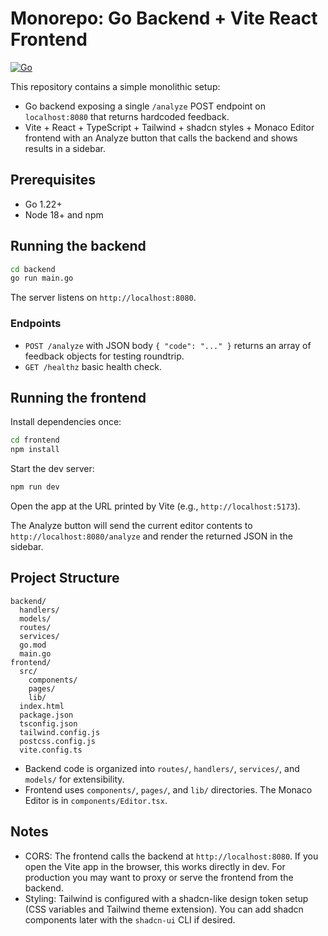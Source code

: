# Monorepo: Go Backend + Vite React Frontend

[![Go](https://github.com/TuringProblem/vcoder/actions/workflows/go.yml/badge.svg)](https://github.com/TuringProblem/vcoder/actions/workflows/go.yml)


This repository contains a simple monolithic setup:

- Go backend exposing a single `/analyze` POST endpoint on `localhost:8080` that returns hardcoded feedback.
- Vite + React + TypeScript + Tailwind + shadcn styles + Monaco Editor frontend with an Analyze button that calls the backend and shows results in a sidebar.

## Prerequisites

- Go 1.22+
- Node 18+ and npm

## Running the backend

```bash
cd backend
go run main.go
```

The server listens on `http://localhost:8080`.

### Endpoints

- `POST /analyze` with JSON body `{ "code": "..." }` returns an array of feedback objects for testing roundtrip.
- `GET /healthz` basic health check.

## Running the frontend

Install dependencies once:

```bash
cd frontend
npm install
```

Start the dev server:

```bash
npm run dev
```

Open the app at the URL printed by Vite (e.g., `http://localhost:5173`).

The Analyze button will send the current editor contents to `http://localhost:8080/analyze` and render the returned JSON in the sidebar.

## Project Structure

```
backend/
  handlers/
  models/
  routes/
  services/
  go.mod
  main.go
frontend/
  src/
    components/
    pages/
    lib/
  index.html
  package.json
  tsconfig.json
  tailwind.config.js
  postcss.config.js
  vite.config.ts
```

- Backend code is organized into `routes/`, `handlers/`, `services/`, and `models/` for extensibility.
- Frontend uses `components/`, `pages/`, and `lib/` directories. The Monaco Editor is in `components/Editor.tsx`.

## Notes

- CORS: The frontend calls the backend at `http://localhost:8080`. If you open the Vite app in the browser, this works directly in dev. For production you may want to proxy or serve the frontend from the backend.
- Styling: Tailwind is configured with a shadcn-like design token setup (CSS variables and Tailwind theme extension). You can add shadcn components later with the `shadcn-ui` CLI if desired.
